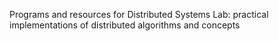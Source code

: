 Programs and resources for Distributed Systems Lab: practical implementations of distributed algorithms and concepts
